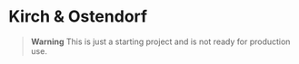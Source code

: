 # Kirch & Ostendorf

> **Warning**
> This is just a starting project and is not ready for production use.
